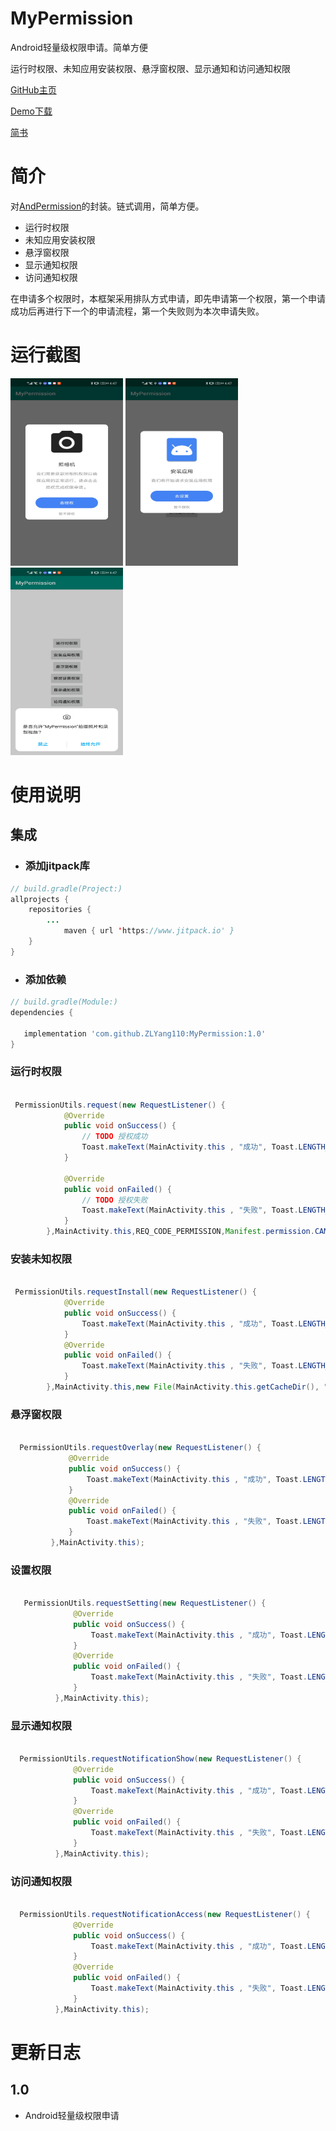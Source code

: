 # MyPermission

Android轻量级权限申请。简单方便

运行时权限、未知应用安装权限、悬浮窗权限、显示通知和访问通知权限


[GitHub主页](https://github.com/ZLYang110/MyPermission)

[Demo下载](https://github.com/ZLYang110/MyPermission/raw/master/app/release/app-release.apk)

[简书](https://www.jianshu.com/p/3c64052e6237)


# 简介

对[AndPermission](https://github.com/yanzhenjie/AndPermission)的封装。链式调用，简单方便。

- 运行时权限
- 未知应用安装权限
- 悬浮窗权限
- 显示通知权限
- 访问通知权限

在申请多个权限时，本框架采用排队方式申请，即先申请第一个权限，第一个申请成功后再进行下一个的申请流程，第一个失败则为本次申请失败。

# 运行截图
<img src="https://github.com/ZLYang110/MyPermission/blob/master/screenshot/Screenshot_20200503.jpg" width = "180" height = "300" alt="图片名称"   /> <img src="https://github.com/ZLYang110/MyPermission/blob/master/screenshot/Screenshot_20200503_164747.jpg" width = "180" height = "300" alt="图片名称"   /> <img src="https://github.com/ZLYang110/MyPermission/blob/master/screenshot/Screenshot_20200503_164735.jpg" width = "180" height = "300" alt="图片名称"  />


# 使用说明

## 集成


- ### 添加jitpack库

```java
// build.gradle(Project:)
allprojects {
    repositories {
        ...
            maven { url 'https://www.jitpack.io' }
    }
}
```

- ### 添加依赖

```groovy
// build.gradle(Module:)
dependencies {

   implementation 'com.github.ZLYang110:MyPermission:1.0'
}
```

### 运行时权限


```java

 PermissionUtils.request(new RequestListener() {
            @Override
            public void onSuccess() {
                // TODO 授权成功
                Toast.makeText(MainActivity.this , "成功", Toast.LENGTH_SHORT).show();
            }

            @Override
            public void onFailed() {
                // TODO 授权失败
                Toast.makeText(MainActivity.this , "失败", Toast.LENGTH_SHORT).show();
            }
        },MainActivity.this,REQ_CODE_PERMISSION,Manifest.permission.CAMERA);

```


### 安装未知权限


```java

 PermissionUtils.requestInstall(new RequestListener() {
            @Override
            public void onSuccess() {
                Toast.makeText(MainActivity.this , "成功", Toast.LENGTH_SHORT).show();
            }
            @Override
            public void onFailed() {
                Toast.makeText(MainActivity.this , "失败", Toast.LENGTH_SHORT).show();
            }
        },MainActivity.this,new File(MainActivity.this.getCacheDir(), "test.apk").getPath());

```


### 悬浮窗权限


```java

  PermissionUtils.requestOverlay(new RequestListener() {
             @Override
             public void onSuccess() {
                 Toast.makeText(MainActivity.this , "成功", Toast.LENGTH_SHORT).show();
             }
             @Override
             public void onFailed() {
                 Toast.makeText(MainActivity.this , "失败", Toast.LENGTH_SHORT).show();
             }
         },MainActivity.this);
```

### 设置权限


```java

   PermissionUtils.requestSetting(new RequestListener() {
              @Override
              public void onSuccess() {
                  Toast.makeText(MainActivity.this , "成功", Toast.LENGTH_SHORT).show();
              }
              @Override
              public void onFailed() {
                  Toast.makeText(MainActivity.this , "失败", Toast.LENGTH_SHORT).show();
              }
          },MainActivity.this);

```

### 显示通知权限


```java

  PermissionUtils.requestNotificationShow(new RequestListener() {
              @Override
              public void onSuccess() {
                  Toast.makeText(MainActivity.this , "成功", Toast.LENGTH_SHORT).show();
              }
              @Override
              public void onFailed() {
                  Toast.makeText(MainActivity.this , "失败", Toast.LENGTH_SHORT).show();
              }
          },MainActivity.this);

```

### 访问通知权限


```java

  PermissionUtils.requestNotificationAccess(new RequestListener() {
              @Override
              public void onSuccess() {
                  Toast.makeText(MainActivity.this , "成功", Toast.LENGTH_SHORT).show();
              }
              @Override
              public void onFailed() {
                  Toast.makeText(MainActivity.this , "失败", Toast.LENGTH_SHORT).show();
              }
          },MainActivity.this);

```

# 更新日志

1.0
----

  - Android轻量级权限申请

